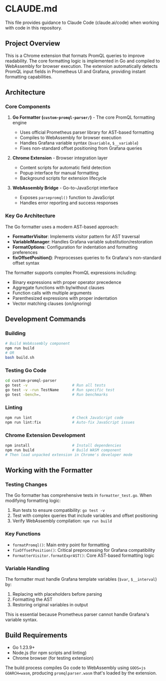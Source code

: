 # CLAUDE.md

This file provides guidance to Claude Code (claude.ai/code) when working with code in this repository.

## Project Overview

This is a Chrome extension that formats PromQL queries to improve readability. The core formatting logic is implemented in Go and compiled to WebAssembly for browser execution. The extension automatically detects PromQL input fields in Prometheus UI and Grafana, providing instant formatting capabilities.

## Architecture

### Core Components

1. **Go Formatter (`custom-promql-parser/`)** - The core PromQL formatting engine
   - Uses official Prometheus parser library for AST-based formatting
   - Compiles to WebAssembly for browser execution
   - Handles Grafana variable syntax (`$variable`, `$__variable`)
   - Fixes non-standard offset positioning from Grafana queries

2. **Chrome Extension** - Browser integration layer
   - Content scripts for automatic field detection
   - Popup interface for manual formatting
   - Background scripts for extension lifecycle

3. **WebAssembly Bridge** - Go-to-JavaScript interface
   - Exposes `parsepromql()` function to JavaScript
   - Handles error reporting and success responses

### Key Go Architecture

The Go formatter uses a modern AST-based approach:

- **FormatterVisitor**: Implements visitor pattern for AST traversal
- **VariableManager**: Handles Grafana variable substitution/restoration  
- **FormatOptions**: Configuration for indentation and formatting preferences
- **fixOffsetPosition()**: Preprocesses queries to fix Grafana's non-standard offset syntax

The formatter supports complex PromQL expressions including:
- Binary expressions with proper operator precedence
- Aggregate functions with by/without clauses
- Function calls with multiple arguments
- Parenthesized expressions with proper indentation
- Vector matching clauses (on/ignoring)

## Development Commands

### Building
```bash
# Build WebAssembly component
npm run build
# OR
bash build.sh
```

### Testing Go Code
```bash
cd custom-promql-parser
go test -v                    # Run all tests
go test -v -run TestName      # Run specific test
go test -bench=.              # Run benchmarks
```

### Linting
```bash
npm run lint                  # Check JavaScript code
npm run lint:fix              # Auto-fix JavaScript issues
```

### Chrome Extension Development
```bash
npm install                   # Install dependencies
npm run build                 # Build WASM component
# Then load unpacked extension in Chrome's developer mode
```

## Working with the Formatter

### Testing Changes
The Go formatter has comprehensive tests in `formatter_test.go`. When modifying formatting logic:

1. Run tests to ensure compatibility: `go test -v`
2. Test with complex queries that include variables and offset positioning
3. Verify WebAssembly compilation: `npm run build`

### Key Functions
- `formatPromql()`: Main entry point for formatting
- `fixOffsetPosition()`: Critical preprocessing for Grafana compatibility
- `FormatterVisitor.formatExprAST()`: Core AST-based formatting logic

### Variable Handling
The formatter must handle Grafana template variables (`$var`, `$__interval`) by:
1. Replacing with placeholders before parsing
2. Formatting the AST
3. Restoring original variables in output

This is essential because Prometheus parser cannot handle Grafana's variable syntax.

## Build Requirements

- Go 1.23.9+
- Node.js (for npm scripts and linting)
- Chrome browser (for testing extension)

The build process compiles Go code to WebAssembly using `GOOS=js GOARCH=wasm`, producing `promqlparser.wasm` that's loaded by the extension.
